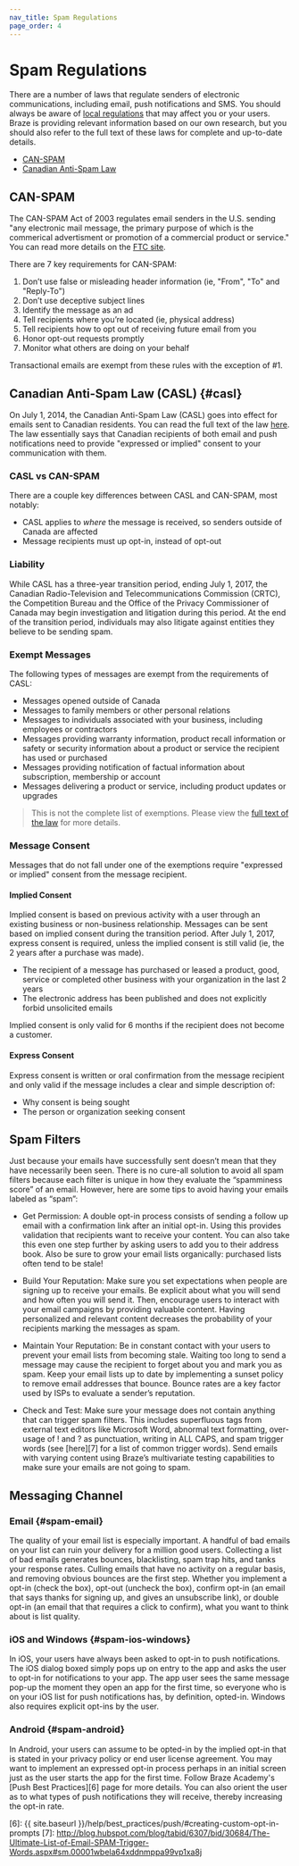 ```yaml
---
nav_title: Spam Regulations
page_order: 4
---
```

# Spam Regulations

There are a number of laws that regulate senders of electronic communications, including email, push notifications and SMS. You should always be aware of [local regulations][4] that may affect you or your users. Braze is providing relevant information based on our own research, but you should also refer to the full text of these laws for complete and up-to-date details.

- [CAN-SPAM][1]
- [Canadian Anti-Spam Law][2]

## CAN-SPAM

The CAN-SPAM Act of 2003 regulates email senders in the U.S. sending "any electronic mail message, the primary purpose of which is the commerical advertisment or promotion of a commercial product or service." You can read more details on the [FTC site][5].

There are 7 key requirements for CAN-SPAM:

1. Don’t use false or misleading header information (ie, "From", "To" and "Reply-To")
2. Don’t use deceptive subject lines
3. Identify the message as an ad
4. Tell recipients where you’re located (ie, physical address)
5. Tell recipients how to opt out of receiving future email from you
6. Honor opt-out requests promptly
7. Monitor what others are doing on your behalf

Transactional emails are exempt from these rules with the exception of #1.

## Canadian Anti-Spam Law (CASL) {#casl}

On July 1, 2014, the Canadian Anti-Spam Law (CASL) goes into effect for emails sent to Canadian residents. You can read the full text of the law [here][3]. The law essentially says that Canadian recipients of both email and push notifications need to provide "expressed or implied" consent to your communication with them.

### CASL vs CAN-SPAM

There are a couple key differences between CASL and CAN-SPAM, most notably:

- CASL applies to *where* the message is received, so senders outside of Canada are affected
- Message recipients must up opt-in, instead of opt-out

### Liability

While CASL has a three-year transition period, ending July 1, 2017, the Canadian Radio-Television and Telecommunications Commission (CRTC), the Competition Bureau and the Office of the Privacy Commissioner of Canada may begin investigation and litigation during this period. At the end of the transition period, individuals may also litigate against entities they believe to be sending spam.

### Exempt Messages

The following types of messages are exempt from the requirements of CASL:

- Messages opened outside of Canada
- Messages to family members or other personal relations
- Messages to individuals associated with your business, including employees or contractors
- Messages providing warranty information, product recall information or safety or security information about a product or service the recipient has used or purchased
- Messages providing notification of factual information about subscription, membership or account
- Messages delivering a product or service, including product updates or upgrades

>  This is not the complete list of exemptions. Please view the [full text of the law][3] for more details.

### Message Consent

Messages that do not fall under one of the exemptions require "expressed or implied" consent from the message recipient.

#### Implied Consent

Implied consent is based on previous activity with a user through an existing business or non-business relationship. Messages can be sent based on implied consent during the transition period. After July 1, 2017, express consent is required, unless the implied consent is still valid (ie, the 2 years after a purchase was made).

- The recipient of a message has purchased or leased a product, good, service or completed other business with your organization in the last 2 years
- The electronic address has been published and does not explicitly forbid unsolicited emails

Implied consent is only valid for 6 months if the recipient does not become a customer.

#### Express Consent

Express consent is written or oral confirmation from the message recipient and only valid if the message includes a clear and simple description of:

- Why consent is being sought
- The person or organization seeking consent

## Spam Filters

Just because your emails have successfully sent doesn’t mean that they have necessarily been seen. There is no cure-all solution to avoid all spam filters because each filter is unique in how they evaluate the “spamminess score” of an email. However, here are some tips to avoid having your emails labeled as “spam”:

- Get Permission: A double opt-in process consists of sending a follow up email with a confirmation link after an initial opt-in. Using this provides validation that recipients want to receive your content. You can also take this even one step further by asking users to add you to their address book. Also be sure to grow your email lists organically: purchased lists often tend to be stale!

- Build Your Reputation: Make sure you set expectations when people are signing up to receive your emails. Be explicit about what you will send and how often you will send it. Then, encourage users to interact with your email campaigns by providing valuable content. Having personalized and relevant content decreases the probability of your recipients marking the messages as spam.

- Maintain Your Reputation: Be in constant contact with your users to prevent your email lists from becoming stale. Waiting too long to send a message may cause the recipient to forget about you and mark you as spam. Keep your email lists up to date by implementing a sunset policy to remove email addresses that bounce. Bounce rates are a key factor used by ISPs to evaluate a sender’s reputation.

- Check and Test: Make sure your message does not contain anything that can trigger spam filters. This includes superfluous tags from external text editors like Microsoft Word, abnormal text formatting, over-usage of ! and ? as punctuation, writing in ALL CAPS, and spam trigger words (see [here][7] for a list of common trigger words). Send emails with varying content using Braze’s multivariate testing capabilities to make sure your emails are not going to spam.


## Messaging Channel

### Email {#spam-email}

The quality of your email list is especially important.  A handful of bad emails on your list can ruin your delivery for a million good users. Collecting a list of bad emails generates bounces, blacklisting, spam trap hits, and tanks your response rates. Culling emails that have no activity on a regular basis, and removing obvious bounces are the first step. Whether you implement a opt-in (check the box), opt-out (uncheck the box), confirm opt-in (an email that says thanks for signing up, and gives an unsubscribe link), or double opt-in (an email that that requires a click to confirm), what you want to think about is list quality.

### iOS and Windows {#spam-ios-windows}

In iOS, your users have always been asked to opt-in to push notifications. The iOS dialog boxed simply pops up on entry to the app and asks the user to opt-in for notifications to your app. The app user sees the same message pop-up the moment they open an app for the first time, so everyone who is on your iOS list for push notifications has, by definition, opted-in. Windows also requires explicit opt-ins by the user.

### Android {#spam-android}

In Android, your users can assume to be opted-in by the implied opt-in that is stated in your privacy policy or end user license agreement. You may want to implement an expressed opt-in process perhaps in an initial screen just as the user starts the app for the first time. Follow Braze Academy's [Push Best Practices][6] page for more details. You can also orient the user as to what types of push notifications they will receive, thereby increasing the opt-in rate.

[1]: #can-spam
[2]: #casl
[3]: http://laws-lois.justice.gc.ca/eng/annualstatutes/2010_23/FullText.html
[4]: https://en.wikipedia.org/wiki/Email_spam_legislation_by_country
[5]: http://www.business.ftc.gov/documents/bus61-can-spam-act-compliance-guide-business
[6]: {{ site.baseurl }}/help/best_practices/push/#creating-custom-opt-in-prompts
[7]: http://blog.hubspot.com/blog/tabid/6307/bid/30684/The-Ultimate-List-of-Email-SPAM-Trigger-Words.aspx#sm.00001wbela64xddnmppa99vp1xa8j
